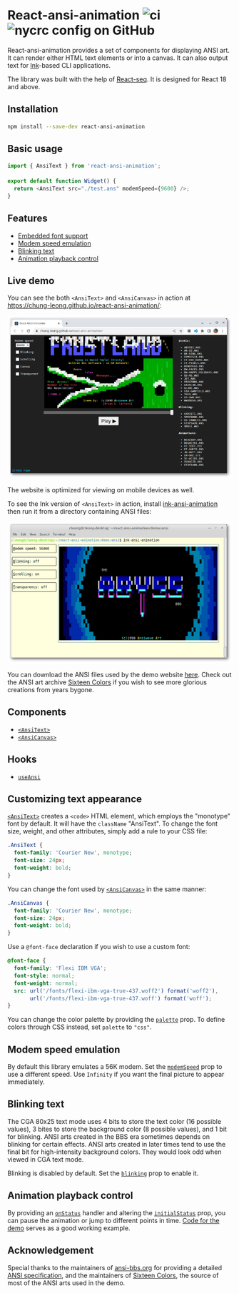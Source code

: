 # React-ansi-animation ![ci](https://img.shields.io/github/actions/workflow/status/chung-leong/react-ansi-animation/node.js.yml?branch=main&label=Node.js%20CI&logo=github) ![nycrc config on GitHub](https://img.shields.io/nycrc/chung-leong/react-ansi-animation)

React-ansi-animation provides a set of components for displaying ANSI art. It can render 
either HTML text elements or into a canvas. It can also output text for 
[Ink](https://github.com/vadimdemedes/ink)-based CLI applications. 

The library was built with the help of 
[React-seq](https://github.com/chung-leong/react-ansi-animation#readme). 
It is designed for React 18 and above.

## Installation

```sh
npm install --save-dev react-ansi-animation
```

## Basic usage

```js
import { AnsiText } from 'react-ansi-animation';

export default function Widget() {
  return <AnsiText src="./test.ans" modemSpeed={9600} />;
}
```

## Features

* [Embedded font support](#customizing-text-appearance)
* [Modem speed emulation](#modem-speed-emulation)
* [Blinking text](#blinking-text)
* [Animation playback control](#animation-playback-control)

## Live demo

You can see the both `<AnsiText>` and `<AnsiCanvas>` in action at https://chung-leong.github.io/react-ansi-animation/:

![Screenshot](./doc/img/screenshot-1.jpg)

The website is optimized for viewing on mobile devices as well.

To see the Ink version of `<AnsiText>` in action, install 
[ink-ansi-animation](https://www.npmjs.com/package/ink-ansi-animation) then run it from a directory containing ANSI files:

![Screenshot](./doc/img/screenshot-2.jpg)

You can download the ANSI files used by the demo website [here](https://chung-leong.github.io/react-ansi-animation/). Check out the ANSI art archive [Sixteen Colors](https://16colo.rs/) if you 
wish to see more glorious creations from years bygone.

## Components

* [`<AnsiText>`](./doc/AnsiText.md)
* [`<AnsiCanvas>`](./doc/AnsiCanvas.md)

## Hooks

* [`useAnsi`](./doc/useAnsi.md)

## Customizing text appearance

[`<AnsiText>`](./doc/AnsiText.md) creates a `<code>` HTML element, which employs the "monotype" font
by default. It will have the `className` "AnsiText". To change the font size, weight, and other 
attributes, simply add a rule to your CSS file:

```css
.AnsiText {
  font-family: 'Courier New', monotype;
  font-size: 24px;
  font-weight: bold;
}
```

You can change the font used by [`<AnsiCanvas>`](./doc/AnsiCanvas.md) in the same manner:

```css
.AnsiCanvas {
  font-family: 'Courier New', monotype;
  font-size: 24px;
  font-weight: bold;
}
```

Use a `@font-face` declaration if you wish to use a custom font:

```css
@font-face {
  font-family: 'Flexi IBM VGA';
  font-style: normal;
  font-weight: normal;
  src: url('/fonts/flexi-ibm-vga-true-437.woff2') format('woff2'),
       url('/fonts/flexi-ibm-vga-true-437.woff') format('woff');
}
```

You can change the color palette by providing the [`palette`](./doc/AnsiText.md#palette) prop. To
define colors through CSS instead, set `palette` to `"css"`.

## Modem speed emulation

By default this library emulates a 56K modem. Set the [`modemSpeed`](./doc/AnsiText.md#modemspeed)
prop to use a different speed. Use `Infinity` if you want the final picture to appear immediately.

## Blinking text

The CGA 80x25 text mode uses 4 bits to store the text color (16 possible values), 3 bites to store
the background color (8 possible values), and 1 bit for blinking. ANSI arts created in the BBS 
era sometimes depends on blinking for certain effects. ANSI arts created in later times tend to 
use the final bit for high-intensity background colors. They would look odd when viewed in CGA
text mode.

Blinking is disabled by default. Set the [`blinking`](./doc/AnsiText.md#blinking) prop to enable it.

## Animation playback control

By providing an [`onStatus`](./doc/AnsiText.md#onstatus) handler and altering the 
[`initialStatus`](./doc/AnsiText.md#initialstatus) prop, you can pause the animation or jump to 
different points in time. [Code for the demo](./demo/dom/src/App.js#L1) serves as a good working example.

## Acknowledgement

Special thanks to the maintainers of [ansi-bbs.org](http://www.ansi-bbs.org/) for providing a 
detailed [ANSI specification](http://www.ansi-bbs.org/), and the maintainers of 
[Sixteen Colors](https://16colo.rs/), the source of most of the ANSI arts used in the demo.

